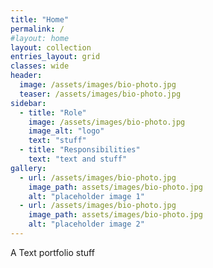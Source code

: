 ```yaml
---
title: "Home"
permalink: /
#layout: home
layout: collection
entries_layout: grid
classes: wide
header:
  image: /assets/images/bio-photo.jpg
  teaser: /assets/images/bio-photo.jpg
sidebar:
  - title: "Role"
    image: /assets/images/bio-photo.jpg
    image_alt: "logo"
    text: "stuff"
  - title: "Responsibilities"
    text: "text and stuff"
gallery:
  - url: /assets/images/bio-photo.jpg
    image_path: assets/images/bio-photo.jpg
    alt: "placeholder image 1"
  - url: /assets/images/bio-photo.jpg
    image_path: assets/images/bio-photo.jpg
    alt: "placeholder image 2"
---
```


A Text portfolio stuff
